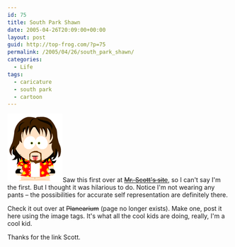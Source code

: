 ```yaml
---
id: 75
title: South Park Shawn
date: 2005-04-26T20:09:00+00:00
layout: post
guid: http://top-frog.com/?p=75
permalink: /2005/04/26/south_park_shawn/
categories:
  - Life
tags:
  - caricature
  - south park
  - cartoon
---
```

<img class="alignright" src="/assets/articles/sp-shawn.png" alt="Me, as a South Park character." />Saw this first over at ~~[Mr. Scott's site](http://smhill.net/article/129)~~, so I can't say I'm the first. But I thought it was hilarious to do. Notice I'm not wearing any pants – the possibilities for accurate self representation are definitely there.

Check it out over at ~~Planearium~~ (page no longer exists). Make one, post it here using the image tags. It's what all the cool kids are doing, really, I'm a cool kid.

Thanks for the link Scott.
